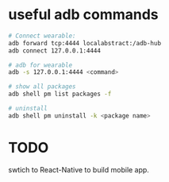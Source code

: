 # useful adb commands
```bash
# Connect wearable:
adb forward tcp:4444 localabstract:/adb-hub
adb connect 127.0.0.1:4444

# adb for wearable
adb -s 127.0.0.1:4444 <command>

# show all packages
adb shell pm list packages -f

# uninstall
adb shell pm uninstall -k <package name>
```

# TODO
swtich to React-Native to build mobile app.
